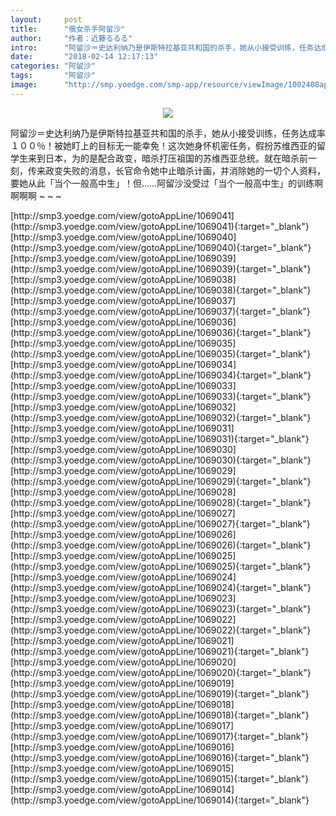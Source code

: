 ```yaml
---
layout:     post
title:      "俄女杀手阿留沙"
author:     "作者：近藤るるる"
intro:      "阿留沙＝史达利纳乃是伊斯特拉基亚共和国的杀手，她从小接受训练，任务达成率１００％！被她盯上的目标无一能幸免！这次她身怀机密任务，假扮苏维西亚的留学生来到日本，为的是配合政变，暗杀打压祖国的苏维西亚总统。就在暗杀前一刻，传来政变失败的消息，长官命令她中止暗杀计画，并消除她的一切个人资料，要她从此「当个一般高中生」！但……阿留沙没受过「当个一般高中生」的训练啊啊啊啊 ~ ~ ~"
date:       "2018-02-14 12:17:13"
categories: "阿留沙"
tags:       "阿留沙"
image:      "http://smp.yoedge.com/smp-app/resource/viewImage/1002408appline.png"
---
```

<div style="text-align: center">
<p><img src="http://smp.yoedge.com/smp-app/resource/viewImage/1002408appline.png"/></p>
</div>
<p class="post-meta">
<span>阿留沙＝史达利纳乃是伊斯特拉基亚共和国的杀手，她从小接受训练，任务达成率１００％！被她盯上的目标无一能幸免！这次她身怀机密任务，假扮苏维西亚的留学生来到日本，为的是配合政变，暗杀打压祖国的苏维西亚总统。就在暗杀前一刻，传来政变失败的消息，长官命令她中止暗杀计画，并消除她的一切个人资料，要她从此「当个一般高中生」！但……阿留沙没受过「当个一般高中生」的训练啊啊啊啊 ~ ~ ~</span>
</p>
[http://smp3.yoedge.com/view/gotoAppLine/1069041](http://smp3.yoedge.com/view/gotoAppLine/1069041){:target="_blank"}
[http://smp3.yoedge.com/view/gotoAppLine/1069040](http://smp3.yoedge.com/view/gotoAppLine/1069040){:target="_blank"}
[http://smp3.yoedge.com/view/gotoAppLine/1069039](http://smp3.yoedge.com/view/gotoAppLine/1069039){:target="_blank"}
[http://smp3.yoedge.com/view/gotoAppLine/1069038](http://smp3.yoedge.com/view/gotoAppLine/1069038){:target="_blank"}
[http://smp3.yoedge.com/view/gotoAppLine/1069037](http://smp3.yoedge.com/view/gotoAppLine/1069037){:target="_blank"}
[http://smp3.yoedge.com/view/gotoAppLine/1069036](http://smp3.yoedge.com/view/gotoAppLine/1069036){:target="_blank"}
[http://smp3.yoedge.com/view/gotoAppLine/1069035](http://smp3.yoedge.com/view/gotoAppLine/1069035){:target="_blank"}
[http://smp3.yoedge.com/view/gotoAppLine/1069034](http://smp3.yoedge.com/view/gotoAppLine/1069034){:target="_blank"}
[http://smp3.yoedge.com/view/gotoAppLine/1069033](http://smp3.yoedge.com/view/gotoAppLine/1069033){:target="_blank"}
[http://smp3.yoedge.com/view/gotoAppLine/1069032](http://smp3.yoedge.com/view/gotoAppLine/1069032){:target="_blank"}
[http://smp3.yoedge.com/view/gotoAppLine/1069031](http://smp3.yoedge.com/view/gotoAppLine/1069031){:target="_blank"}
[http://smp3.yoedge.com/view/gotoAppLine/1069030](http://smp3.yoedge.com/view/gotoAppLine/1069030){:target="_blank"}
[http://smp3.yoedge.com/view/gotoAppLine/1069029](http://smp3.yoedge.com/view/gotoAppLine/1069029){:target="_blank"}
[http://smp3.yoedge.com/view/gotoAppLine/1069028](http://smp3.yoedge.com/view/gotoAppLine/1069028){:target="_blank"}
[http://smp3.yoedge.com/view/gotoAppLine/1069027](http://smp3.yoedge.com/view/gotoAppLine/1069027){:target="_blank"}
[http://smp3.yoedge.com/view/gotoAppLine/1069026](http://smp3.yoedge.com/view/gotoAppLine/1069026){:target="_blank"}
[http://smp3.yoedge.com/view/gotoAppLine/1069025](http://smp3.yoedge.com/view/gotoAppLine/1069025){:target="_blank"}
[http://smp3.yoedge.com/view/gotoAppLine/1069024](http://smp3.yoedge.com/view/gotoAppLine/1069024){:target="_blank"}
[http://smp3.yoedge.com/view/gotoAppLine/1069023](http://smp3.yoedge.com/view/gotoAppLine/1069023){:target="_blank"}
[http://smp3.yoedge.com/view/gotoAppLine/1069022](http://smp3.yoedge.com/view/gotoAppLine/1069022){:target="_blank"}
[http://smp3.yoedge.com/view/gotoAppLine/1069021](http://smp3.yoedge.com/view/gotoAppLine/1069021){:target="_blank"}
[http://smp3.yoedge.com/view/gotoAppLine/1069020](http://smp3.yoedge.com/view/gotoAppLine/1069020){:target="_blank"}
[http://smp3.yoedge.com/view/gotoAppLine/1069019](http://smp3.yoedge.com/view/gotoAppLine/1069019){:target="_blank"}
[http://smp3.yoedge.com/view/gotoAppLine/1069018](http://smp3.yoedge.com/view/gotoAppLine/1069018){:target="_blank"}
[http://smp3.yoedge.com/view/gotoAppLine/1069017](http://smp3.yoedge.com/view/gotoAppLine/1069017){:target="_blank"}
[http://smp3.yoedge.com/view/gotoAppLine/1069016](http://smp3.yoedge.com/view/gotoAppLine/1069016){:target="_blank"}
[http://smp3.yoedge.com/view/gotoAppLine/1069015](http://smp3.yoedge.com/view/gotoAppLine/1069015){:target="_blank"}
[http://smp3.yoedge.com/view/gotoAppLine/1069014](http://smp3.yoedge.com/view/gotoAppLine/1069014){:target="_blank"}


